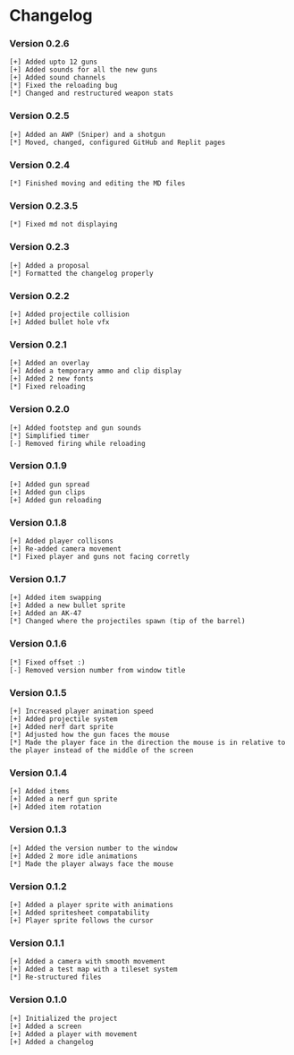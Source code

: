 # Changelog

### Version 0.2.6

```
[+] Added upto 12 guns
[+] Added sounds for all the new guns
[+] Added sound channels
[*] Fixed the reloading bug
[*] Changed and restructured weapon stats
```

### Version 0.2.5

```
[+] Added an AWP (Sniper) and a shotgun
[*] Moved, changed, configured GitHub and Replit pages
```

### Version 0.2.4

```
[*] Finished moving and editing the MD files
```

### Version 0.2.3.5

```
[*] Fixed md not displaying
```

### Version 0.2.3

```
[+] Added a proposal
[*] Formatted the changelog properly
```

### Version 0.2.2

```
[+] Added projectile collision
[+] Added bullet hole vfx
```

### Version 0.2.1

```
[+] Added an overlay
[+] Added a temporary ammo and clip display
[+] Added 2 new fonts
[*] Fixed reloading
```

### Version 0.2.0

```
[+] Added footstep and gun sounds
[*] Simplified timer
[-] Removed firing while reloading
```

### Version 0.1.9

```
[+] Added gun spread
[+] Added gun clips
[+] Added gun reloading
```

### Version 0.1.8

```
[+] Added player collisons
[+] Re-added camera movement
[*] Fixed player and guns not facing corretly
```

### Version 0.1.7

```
[+] Added item swapping
[+] Added a new bullet sprite
[+] Added an AK-47
[*] Changed where the projectiles spawn (tip of the barrel)
```

### Version 0.1.6

```
[*] Fixed offset :)
[-] Removed version number from window title
```

### Version 0.1.5

```
[+] Increased player animation speed
[+] Added projectile system
[+] Added nerf dart sprite
[*] Adjusted how the gun faces the mouse
[*] Made the player face in the direction the mouse is in relative to the player instead of the middle of the screen
```

### Version 0.1.4

```
[+] Added items
[+] Added a nerf gun sprite
[+] Added item rotation
```

### Version 0.1.3

```
[+] Added the version number to the window
[+] Added 2 more idle animations
[*] Made the player always face the mouse
```

### Version 0.1.2

```
[+] Added a player sprite with animations
[+] Added spritesheet compatability
[+] Player sprite follows the cursor
```

### Version 0.1.1

```
[+] Added a camera with smooth movement
[+] Added a test map with a tileset system
[*] Re-structured files
```

### Version 0.1.0

```
[+] Initialized the project
[+] Added a screen
[+] Added a player with movement
[+] Added a changelog
```